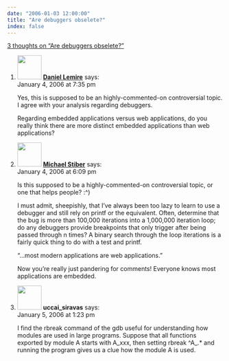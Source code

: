 ```yaml
---
date: "2006-01-03 12:00:00"
title: "Are debuggers obselete?"
index: false
---
```


[3 thoughts on &ldquo;Are debuggers obselete?&rdquo;](/lemire/blog/2006/01-03-are-debuggers-obselete)

<ol class="comment-list">
<li id="comment-3557" class="comment even thread-even depth-1">
<div class="comment-author vcard">
<img alt src="https://secure.gravatar.com/avatar/9c8641f1aebb6763ecf07d31107db2c6?s=56&#038;d=mm&#038;r=g" srcset="https://secure.gravatar.com/avatar/9c8641f1aebb6763ecf07d31107db2c6?s=112&#038;d=mm&#038;r=g 2x" class="avatar avatar-56 photo" height="56" width="56" decoding="async" /> <b class="fn"><a href="https://lemire.me/blog/" class="url" rel="ugc">Daniel Lemire</a></b> <span class="says">says:</span> </div>
<div class="comment-metadata"><time datetime="2006-01-04T19:35:58+00:00">January 4, 2006 at 7:35 pm</time></a> </div>
<div class="comment-content">
<p>Yes, this is supposed to be an highly-commented-on controversial topic. I agree with your analysis regarding debuggers.</p>
<p>Regarding embedded applications versus web applications, do you really think there are more distinct embedded applications than web applications?</p>
</div>
</li>
<li id="comment-3556" class="comment odd alt thread-odd thread-alt depth-1">
<div class="comment-author vcard">
<img alt src="https://secure.gravatar.com/avatar/dada9de44173d6c1b13691554ef8e974?s=56&#038;d=mm&#038;r=g" srcset="https://secure.gravatar.com/avatar/dada9de44173d6c1b13691554ef8e974?s=112&#038;d=mm&#038;r=g 2x" class="avatar avatar-56 photo" height="56" width="56" decoding="async" /> <b class="fn"><a href="https://expert-opinion.blogspot.com/" class="url" rel="ugc external nofollow">Michael Stiber</a></b> <span class="says">says:</span> </div>
<div class="comment-metadata"><time datetime="2006-01-04T18:09:51+00:00">January 4, 2006 at 6:09 pm</time></a> </div>
<div class="comment-content">
<p>Is this supposed to be a highly-commented-on controversial topic, or one that helps people? :^)</p>
<p>I must admit, sheepishly, that I&rsquo;ve always been too lazy to learn to use a debugger and still rely on printf or the equivalent. Often, determine that the bug is more than 100,000 iterations into a 1,000,000 iteration loop; do any debuggers provide breakpoints that only trigger after being passed through n times? A binary search through the loop iterations is a fairly quick thing to do with a test and printf.</p>
<p>&ldquo;&#8230;most modern applications are web applications.&rdquo;</p>
<p>Now you&rsquo;re really just pandering for comments! Everyone knows most applications are embedded.</p>
</div>
</li>
<li id="comment-3559" class="comment even thread-even depth-1">
<div class="comment-author vcard">
<img alt src="https://secure.gravatar.com/avatar/16e6781358198f897718a6140467805c?s=56&#038;d=mm&#038;r=g" srcset="https://secure.gravatar.com/avatar/16e6781358198f897718a6140467805c?s=112&#038;d=mm&#038;r=g 2x" class="avatar avatar-56 photo" height="56" width="56" loading="lazy" decoding="async" /> <b class="fn">uccai_siravas</b> <span class="says">says:</span> </div>
<div class="comment-metadata"><time datetime="2006-01-05T13:23:04+00:00">January 5, 2006 at 1:23 pm</time></a> </div>
<div class="comment-content">
<p>I find the rbreak command of the gdb useful for understanding how modules are used in large programs. Suppose that all functions exported by module A starts with A_xxx, then setting rbreak ^A_.* and running the program gives us a clue how the module A is used.</p>
</div>
</li>
</ol>
